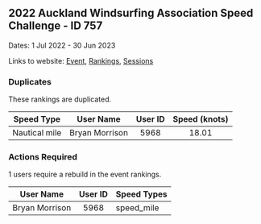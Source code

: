 ## 2022 Auckland Windsurfing Association Speed Challenge - ID 757

Dates: 1 Jul 2022 - 30 Jun 2023

Links to website: [Event](https://www.gps-speedsurfing.com/default.aspx?mnu=event&val=757), [Rankings](https://www.gps-speedsurfing.com/default.aspx?mnu=eventranking&val=757), [Sessions](https://www.gps-speedsurfing.com/default.aspx?mnu=eventsessions&val=757)

### Duplicates

These rankings are duplicated.

| Speed Type | User Name | User ID | Speed (knots) |
| ---------- | --------- | :-----: | :-----------: |
| Nautical mile | Bryan Morrison | 5968 | 18.01 |

### Actions Required

1 users require a rebuild in the event rankings.

| User Name | User ID | Speed Types |
| --------- | :-----: | ----------- |
| Bryan Morrison | 5968 | speed_mile |
